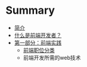 # Summary

* [简介](README.md)
* [什么是前端开发者？](what-is-a-fd.md)
* [第一部分：前端实践](chapter2.md)
   * [前端职位分类](type-of-f2e-dev.md)
   * 前端开发所需的web技术

